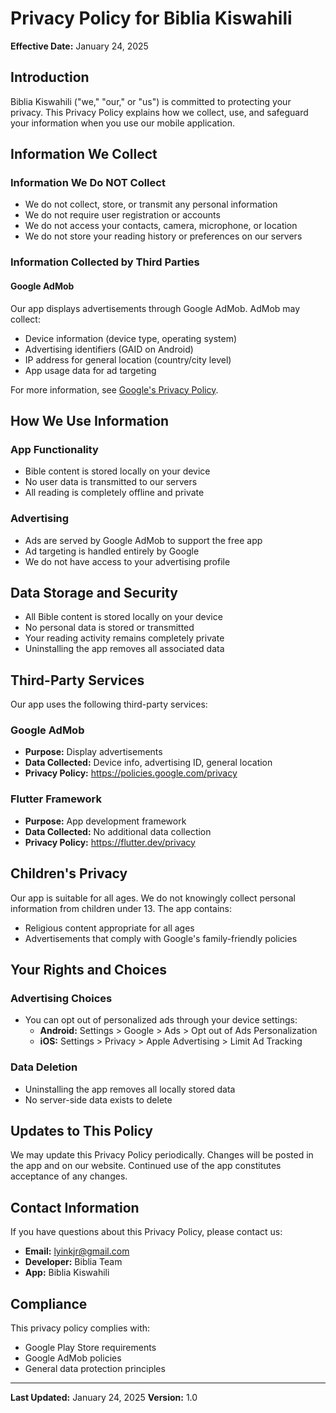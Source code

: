 # Privacy Policy for Biblia Kiswahili

**Effective Date:** January 24, 2025

## Introduction

Biblia Kiswahili ("we," "our," or "us") is committed to protecting your privacy. This Privacy Policy explains how we collect, use, and safeguard your information when you use our mobile application.

## Information We Collect

### Information We Do NOT Collect
- We do not collect, store, or transmit any personal information
- We do not require user registration or accounts
- We do not access your contacts, camera, microphone, or location
- We do not store your reading history or preferences on our servers

### Information Collected by Third Parties

#### Google AdMob
Our app displays advertisements through Google AdMob. AdMob may collect:
- Device information (device type, operating system)
- Advertising identifiers (GAID on Android)
- IP address for general location (country/city level)
- App usage data for ad targeting

For more information, see [Google's Privacy Policy](https://policies.google.com/privacy).

## How We Use Information

### App Functionality
- Bible content is stored locally on your device
- No user data is transmitted to our servers
- All reading is completely offline and private

### Advertising
- Ads are served by Google AdMob to support the free app
- Ad targeting is handled entirely by Google
- We do not have access to your advertising profile

## Data Storage and Security

- All Bible content is stored locally on your device
- No personal data is stored or transmitted
- Your reading activity remains completely private
- Uninstalling the app removes all associated data

## Third-Party Services

Our app uses the following third-party services:

### Google AdMob
- **Purpose:** Display advertisements
- **Data Collected:** Device info, advertising ID, general location
- **Privacy Policy:** https://policies.google.com/privacy

### Flutter Framework
- **Purpose:** App development framework
- **Data Collected:** No additional data collection
- **Privacy Policy:** https://flutter.dev/privacy

## Children's Privacy

Our app is suitable for all ages. We do not knowingly collect personal information from children under 13. The app contains:
- Religious content appropriate for all ages
- Advertisements that comply with Google's family-friendly policies

## Your Rights and Choices

### Advertising Choices
- You can opt out of personalized ads through your device settings:
  - **Android:** Settings > Google > Ads > Opt out of Ads Personalization
  - **iOS:** Settings > Privacy > Apple Advertising > Limit Ad Tracking

### Data Deletion
- Uninstalling the app removes all locally stored data
- No server-side data exists to delete

## Updates to This Policy

We may update this Privacy Policy periodically. Changes will be posted in the app and on our website. Continued use of the app constitutes acceptance of any changes.

## Contact Information

If you have questions about this Privacy Policy, please contact us:

- **Email:** lyinkjr@gmail.com
- **Developer:** Biblia Team
- **App:** Biblia Kiswahili

## Compliance

This privacy policy complies with:
- Google Play Store requirements
- Google AdMob policies
- General data protection principles

---

**Last Updated:** January 24, 2025
**Version:** 1.0
